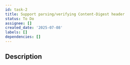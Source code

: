 ```yaml
---
id: task-2
title: Support parsing/verifying Content-Digest header
status: To Do
assignee: []
created_date: '2025-07-08'
labels: []
dependencies: []
---
```


## Description
